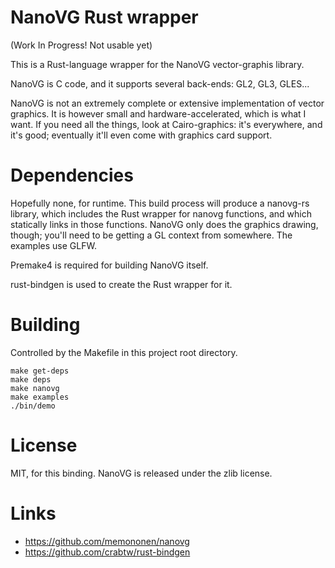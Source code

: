 
NanoVG Rust wrapper
===================

(Work In Progress!  Not usable yet)

This is a Rust-language wrapper for the NanoVG vector-graphis library.

NanoVG is C code, and it supports several back-ends: GL2, GL3, GLES...

NanoVG is not an extremely complete or extensive implementation of vector graphics.
It is however small and hardware-accelerated, which is what I want.  If you need
all the things, look at Cairo-graphics: it's everywhere, and it's good; eventually
it'll even come with graphics card support.


Dependencies
============
Hopefully none, for runtime.  This build process will produce a nanovg-rs library,
which includes the Rust wrapper for nanovg functions, and which statically links in
those functions.  NanoVG only does the graphics drawing, though; you'll need to be
getting a GL context from somewhere.  The examples use GLFW.

Premake4 is required for building NanoVG itself.

rust-bindgen is used to create the Rust wrapper for it.


Building
========

Controlled by the Makefile in this project root directory.

```
make get-deps
make deps
make nanovg
make examples
./bin/demo
```

License
=======
MIT, for this binding. NanoVG is released under the zlib license.

Links
=====
- https://github.com/memononen/nanovg
- https://github.com/crabtw/rust-bindgen